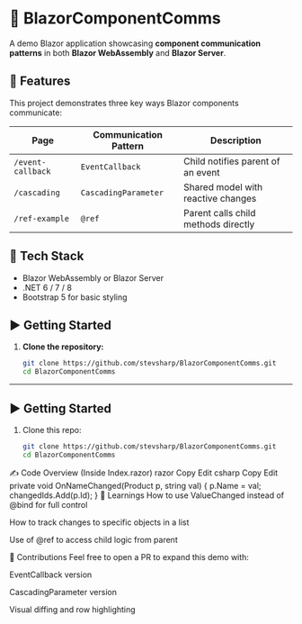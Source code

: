 # 📘 BlazorComponentComms

A demo Blazor application showcasing **component communication patterns** in both **Blazor WebAssembly** and **Blazor Server**.

## 🔧 Features

This project demonstrates three key ways Blazor components communicate:

| Page             | Communication Pattern | Description                           |
|------------------|-----------------------|---------------------------------------|
| `/event-callback` | `EventCallback`       | Child notifies parent of an event     |
| `/cascading`      | `CascadingParameter`  | Shared model with reactive changes    |
| `/ref-example`    | `@ref`                | Parent calls child methods directly   |

## 🧪 Tech Stack

- Blazor WebAssembly or Blazor Server
- .NET 6 / 7 / 8
- Bootstrap 5 for basic styling

## ▶️ Getting Started

1. **Clone the repository:**

   ```bash
   git clone https://github.com/stevsharp/BlazorComponentComms.git
   cd BlazorComponentComms


---

## ▶️ Getting Started

1. Clone this repo:

   ```bash
   git clone https://github.com/stevsharp/BlazorComponentComms.git
   cd BlazorComponentComms

✍️ Code Overview (Inside Index.razor)
razor
Copy
Edit
<InputText
    Value="p.Name"
    ValueChanged="(string val) => OnNameChanged(p, val)"
    ValueExpression="() => p.Name" />
csharp
Copy
Edit
private void OnNameChanged(Product p, string val)
{
    p.Name = val;
    changedIds.Add(p.Id);
}
🧠 Learnings
How to use ValueChanged instead of @bind for full control

How to track changes to specific objects in a list

Use of @ref to access child logic from parent

🤝 Contributions
Feel free to open a PR to expand this demo with:

EventCallback version

CascadingParameter version

Visual diffing and row highlighting
